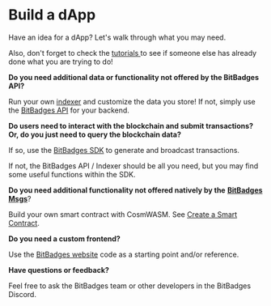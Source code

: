 # Build a dApp

Have an idea for a dApp? Let's walk through what you may need.

Also, don't forget to check the [tutorials ](../tutorials.md)to see if someone else has already done what you are trying to do!

**Do you need additional data or functionality not offered by the BitBadges API?**

Run your own [indexer](../../indexer-api/indexer.md) and customize the data you store! If not, simply use the [BitBadges API](broken-reference) for your backend.

**Do users need to interact with the blockchain and submit transactions?** **Or, do you just need to query the blockchain data?**

If so, use the [BitBadges SDK](broken-reference) to generate and broadcast transactions.&#x20;

If not, the BitBadges API / Indexer should be all you need, but you may find some useful functions within the SDK.

**Do you need additional functionality not offered natively by the** [**BitBadges Msgs**](../concepts/cosmos-msgs.md)?&#x20;

Build your own smart contract with CosmWASM. See [Create a Smart Contract](create-a-smart-contract.md).&#x20;

**Do you need a custom frontend?**

Use the [BitBadges website](broken-reference) code as a starting point and/or reference.



**Have questions or feedback?**

Feel free to ask the BitBadges team or other developers in the BitBadges Discord.

